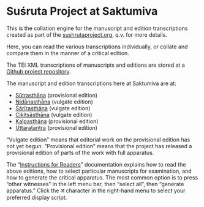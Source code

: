 # Suśruta Project at Saktumiva

This is the collation engine for the manuscript and edition transcriptions created as part of the [sushrutaproject.org](http://sushrutaproject.org), q.v. for more details.

Here, you can read the various transcriptions individually, or collate and compare them in the manner of a critical edition. 

The TEI XML transcriptions of manuscripts and editions are stored at a [Github project repository](https://github.com/wujastyk/sushrutaproject).

The manuscript and edition transcriptions here at Saktumiva are at:

* [Sūtrasthāna](https://saktumiva.org/wiki/wujastyk/susrutasamhita/01-su.su/provisional-edition_sutrasthana) (provisional edition)
* [Nidānasthāna](https://saktumiva.org/wiki/wujastyk/susrutasamhita/02-su.ni/02-ni-vulgate-edition) (vulgate edition)
* [Śārīrasthāna](https://saktumiva.org/wiki/wujastyk/susrutasamhita/03-su.sa/03-za-vulgate-edition) (vulgate edition)
* [Cikitsāsthāna](https://saktumiva.org/wiki/wujastyk/susrutasamhita/04-su.ci/04-ci-vulgate-edition) (vulgate edition)
* [Kalpasthāna](https://saktumiva.org/wiki/wujastyk/susrutasamhita/05-su.ka/provisional-edition_kalpasthana) (provisional edition)
* [Uttaratantra](https://saktumiva.org/wiki/wujastyk/susrutasamhita/06-su.ut/provisional-edition_uttaratantra) (provisional edition)

“Vulgate edition” means that editorial work on the provisional edition has not yet begun. “Provisional edition” means that the project has released a provisional edition of parts of the work with full apparatus.

The “[Instructions for Readers](https://saktumiva.org/wiki/users)” documentation explains how to read the above editions, how to select particular manuscripts for examination, and how to generate the critical apparatus.  The most common option is to press “other witnesses” in the left menu bar, then “select all”, then “generate apparatus.”  Click the अ character in the right-hand menu to select your preferred display script.

